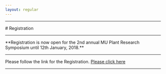 ```yaml
---
layout: regular
---
```


<hr style="clear: both;" />
# Registration 
<hr style="clear: both;" />
**Registration is now open for the 2nd annual MU Plant Research Symposium until 12th January, 2018.** 
<hr style="clear: both;" />
Please follow the link for the Registration.  <a href="https://docs.google.com/forms/d/14sIsIanNSz7YTk_tA1m2vKuJVY3yl0B0jkw-HkNSYCU/edit#responses" target="_blank"> Please click here
<hr style="clear: both;" />
